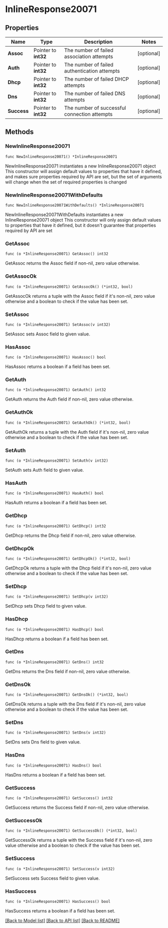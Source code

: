 # InlineResponse20071

## Properties

Name | Type | Description | Notes
------------ | ------------- | ------------- | -------------
**Assoc** | Pointer to **int32** | The number of failed association attempts | [optional] 
**Auth** | Pointer to **int32** | The number of failed authentication attempts | [optional] 
**Dhcp** | Pointer to **int32** | The number of failed DHCP attempts | [optional] 
**Dns** | Pointer to **int32** | The number of failed DNS attempts | [optional] 
**Success** | Pointer to **int32** | The number of successful connection attempts | [optional] 

## Methods

### NewInlineResponse20071

`func NewInlineResponse20071() *InlineResponse20071`

NewInlineResponse20071 instantiates a new InlineResponse20071 object
This constructor will assign default values to properties that have it defined,
and makes sure properties required by API are set, but the set of arguments
will change when the set of required properties is changed

### NewInlineResponse20071WithDefaults

`func NewInlineResponse20071WithDefaults() *InlineResponse20071`

NewInlineResponse20071WithDefaults instantiates a new InlineResponse20071 object
This constructor will only assign default values to properties that have it defined,
but it doesn't guarantee that properties required by API are set

### GetAssoc

`func (o *InlineResponse20071) GetAssoc() int32`

GetAssoc returns the Assoc field if non-nil, zero value otherwise.

### GetAssocOk

`func (o *InlineResponse20071) GetAssocOk() (*int32, bool)`

GetAssocOk returns a tuple with the Assoc field if it's non-nil, zero value otherwise
and a boolean to check if the value has been set.

### SetAssoc

`func (o *InlineResponse20071) SetAssoc(v int32)`

SetAssoc sets Assoc field to given value.

### HasAssoc

`func (o *InlineResponse20071) HasAssoc() bool`

HasAssoc returns a boolean if a field has been set.

### GetAuth

`func (o *InlineResponse20071) GetAuth() int32`

GetAuth returns the Auth field if non-nil, zero value otherwise.

### GetAuthOk

`func (o *InlineResponse20071) GetAuthOk() (*int32, bool)`

GetAuthOk returns a tuple with the Auth field if it's non-nil, zero value otherwise
and a boolean to check if the value has been set.

### SetAuth

`func (o *InlineResponse20071) SetAuth(v int32)`

SetAuth sets Auth field to given value.

### HasAuth

`func (o *InlineResponse20071) HasAuth() bool`

HasAuth returns a boolean if a field has been set.

### GetDhcp

`func (o *InlineResponse20071) GetDhcp() int32`

GetDhcp returns the Dhcp field if non-nil, zero value otherwise.

### GetDhcpOk

`func (o *InlineResponse20071) GetDhcpOk() (*int32, bool)`

GetDhcpOk returns a tuple with the Dhcp field if it's non-nil, zero value otherwise
and a boolean to check if the value has been set.

### SetDhcp

`func (o *InlineResponse20071) SetDhcp(v int32)`

SetDhcp sets Dhcp field to given value.

### HasDhcp

`func (o *InlineResponse20071) HasDhcp() bool`

HasDhcp returns a boolean if a field has been set.

### GetDns

`func (o *InlineResponse20071) GetDns() int32`

GetDns returns the Dns field if non-nil, zero value otherwise.

### GetDnsOk

`func (o *InlineResponse20071) GetDnsOk() (*int32, bool)`

GetDnsOk returns a tuple with the Dns field if it's non-nil, zero value otherwise
and a boolean to check if the value has been set.

### SetDns

`func (o *InlineResponse20071) SetDns(v int32)`

SetDns sets Dns field to given value.

### HasDns

`func (o *InlineResponse20071) HasDns() bool`

HasDns returns a boolean if a field has been set.

### GetSuccess

`func (o *InlineResponse20071) GetSuccess() int32`

GetSuccess returns the Success field if non-nil, zero value otherwise.

### GetSuccessOk

`func (o *InlineResponse20071) GetSuccessOk() (*int32, bool)`

GetSuccessOk returns a tuple with the Success field if it's non-nil, zero value otherwise
and a boolean to check if the value has been set.

### SetSuccess

`func (o *InlineResponse20071) SetSuccess(v int32)`

SetSuccess sets Success field to given value.

### HasSuccess

`func (o *InlineResponse20071) HasSuccess() bool`

HasSuccess returns a boolean if a field has been set.


[[Back to Model list]](../README.md#documentation-for-models) [[Back to API list]](../README.md#documentation-for-api-endpoints) [[Back to README]](../README.md)


